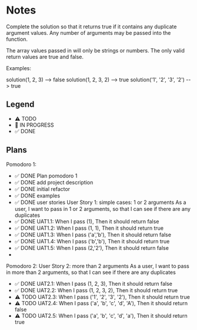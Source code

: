 # Notes

Complete the solution so that it returns true if it contains any duplicate argument values. Any number of arguments may be passed into the function.

The array values passed in will only be strings or numbers. The only valid return values are true and false.

Examples:

solution(1, 2, 3)             -->  false
solution(1, 2, 3, 2)          -->  true
solution('1', '2', '3', '2')  -->  true

## Legend
- ⚠ TODO
- 🚧 IN PROGRESS
- ✅ DONE

## Plans

Pomodoro 1:

- ✅ DONE Plan pomodoro 1
- ✅ DONE add project description
- ✅ DONE initial refactor
- ✅ DONE examples
- ✅ DONE user stories
User Story 1: simple cases: 1 or 2 arguments
As a user, I want to pass in 1 or 2 arguments, so that I can see if there are any duplicates
- ✅ DONE UAT1.1: When I pass (1), Then it should return false
- ✅ DONE UAT1.2: When I pass (1, 1), Then it should return true
- ✅ DONE UAT1.3: When I pass ('a','b'), Then it should return false
- ✅ DONE UAT1.4: When I pass ('b','b'), Then it should return true
- ✅ DONE UAT1.5: When I pass (2,'2'), Then it should return false
- 
Pomodoro 2:
User Story 2: more than 2 arguments
As a user, I want to pass in more than 2 arguments, so that I can see if there are any duplicates
- ✅ DONE UAT2.1: When I pass (1, 2, 3), Then it should return false
- ✅ DONE UAT2.2: When I pass (1, 2, 3, 2), Then it should return true
- ⚠ TODO UAT2.3: When I pass ('1', '2', '3', '2'), Then it should return true
- ⚠ TODO UAT2.4: When I pass ('a', 'b', 'c', 'd', 'A'), Then it should return false
- ⚠ TODO UAT2.5: When I pass ('a', 'b', 'c', 'd', 'a'), Then it should return true